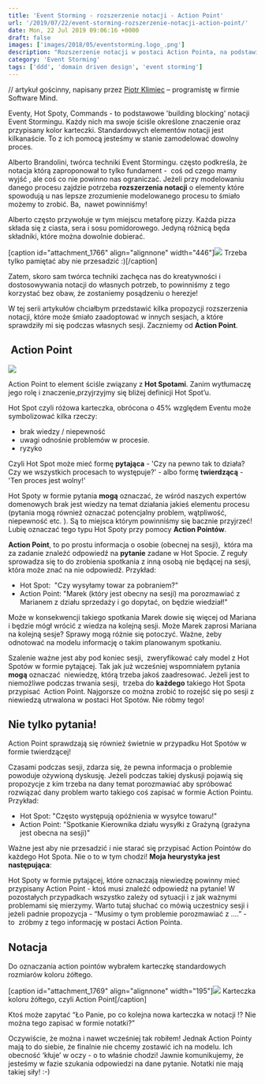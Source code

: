 ```yaml
---
title: 'Event Storming - rozszerzenie notacji - Action Point'
url: '/2019/07/22/event-storming-rozszerzenie-notacji-action-point/'
date: Mon, 22 Jul 2019 09:06:16 +0000
draft: false
images: ['images/2018/05/eventstorming.logo_.png']
description: "Rozszerzenie notacji w postaci Action Pointa, na podstawie doświadczenia Piotra Klimca."
category: 'Event Storming'
tags: ['ddd', 'domain driven design', 'event storming']
---
```


// artykuł gościnny, napisany przez [Piotr Klimiec](https://www.linkedin.com/in/piotr-klimiec-621873b5/) – programistę w firmie Software Mind.

Eventy, Hot Spoty, Commands - to podstawowe 'building blocking' notacji Event Stormingu. Każdy nich ma swoje ściśle określone znaczenie oraz przypisany kolor karteczki. Standardowych elementów notacji jest kilkanaście. To z ich pomocą jesteśmy w stanie zamodelować dowolny proces.

Alberto Brandolini, twórca techniki Event Stormingu. często podkreśla, że notacja którą zaproponował to tylko fundament -  coś od czego mamy wyjść , ale coś co nie powinno nas ograniczać. Jeżeli przy modelowaniu danego procesu zajdzie potrzeba **rozszerzenia notacji** o elementy które spowodują u nas lepsze zrozumienie modelowanego procesu to śmiało możemy to zrobić. Ba,  nawet powinniśmy!

Alberto często przywołuje w tym miejscu metaforę pizzy. Każda pizza składa się z ciasta, sera i sosu pomidorowego. Jedyną różnicą będa składniki, które można dowolnie dobierać.

[caption id="attachment_1766" align="alignnone" width="446"][![](/images/2019/07/gordon-ramsey-pizza.jpg)](/images/2019/07/gordon-ramsey-pizza.jpg) Trzeba tylko pamiętać aby nie przesadzić :)[/caption]

Zatem, skoro sam twórca techniki zachęca nas do kreatywności i dostosowywania notacji do własnych potrzeb, to powinniśmy z tego korzystać bez obaw, że zostaniemy posądzeniu o herezje!

W tej serii artykułów chciałbym przedstawić kilka propozycji rozszerzenia notacji, które może śmiało zaadoptować w innych sesjach, a które sprawdziły mi się podczas własnych sesji. Zaczniemy od **Action Point**.

##  Action Point

[![](/images/2019/07/action-point.jpg)](/images/2019/07/action-point.jpg)

Action Point to element ściśle związany z **Hot Spotami**. Zanim wytłumaczę jego rolę i znaczenie,przyjrzyjmy się bliżej definicji Hot Spot’u.

Hot Spot czyli różowa karteczka, obrócona o 45% względem Eventu może symbolizować kilka rzeczy:

 *   brak wiedzy / niepewność
 *   uwagi odnośnie problemów w procesie.
 *   ryzyko

Czyli Hot Spot może mieć formę **pytająca** - 'Czy na pewno tak to działa? Czy we wszystkich procesach to występuje?' - albo formę **twierdzącą** - 'Ten proces jest wolny!'

Hot Spoty w formie pytania **mogą** oznaczać, że wśród naszych expertów domenowych brak jest wiedzy na temat działania jakieś elementu procesu (pytania mogą również oznaczać potencjalny problem, wątpliwość, niepewność etc. ). Są to miejsca którym powinniśmy się bacznie przyjrzeć!  Lubię oznaczać tego typu Hot Spoty przy pomocy **Action Pointów**.

**Action Point**, to po prostu informacja o osobie (obecnej na sesji),  która ma za zadanie znaleźć odpowiedź na **pytanie** zadane w Hot Spocie. Z reguły sprowadza się to do zrobienia spotkania z inną osobą nie będącej na sesji, która może znać na nie odpowiedź. Przykład:

 *   Hot Spot:  "Czy wysyłamy towar za pobraniem?"
 *   Action Point: "Marek (który jest obecny na sesji) ma porozmawiać z Marianem z działu sprzedaży i go dopytać, on będzie wiedział!"

Może w konsekwencji takiego spotkania Marek dowie się więcej od Mariana i będzie mógł wrócić z wiedza na kolejną sesji. Może Marek zaprosi Mariana na kolejną sesje? Sprawy mogą różnie się potoczyć. Ważne, żeby odnotować na modelu informację o takim planowanym spotkaniu.

Szalenie ważne jest aby pod koniec sesji,  zweryfikować cały model z Hot Spotów w formie pytającej. Tak jak już wcześniej wspomniałem pytania **mogą** oznaczać  niewiedzę, którą trzeba jakoś zaadresować. Jeżeli jest to niemożliwe podczas trwania sesji,  trzeba do **każdego** takiego Hot Spota przypisać  Action Point. Najgorsze co można zrobić to rozejść się po sesji z niewiedzą utrwalona w postaci Hot Spotów. Nie róbmy tego!

## Nie tylko pytania!

Action Point sprawdzają się również świetnie w przypadku Hot Spotów w formie twierdzącej!

Czasami podczas sesji, zdarza się, że pewna informacja o problemie powoduje ożywioną dyskusję. Jeżeli podczas takiej dyskusji pojawią się propozycje z kim trzeba na dany temat porozmawiać aby spróbować rozwiązać dany problem warto takiego coś zapisać w formie Action Pointu. Przykład:

 *   Hot Spot: "Często występują opóźnienia w wysyłce towaru!"
 *   Action Point: "Spotkanie Kierownika działu wysyłki z Grażyną (grażyna jest obecna na sesji)"

Ważne jest aby nie przesadzić i nie starać się przypisać Action Pointów do każdego Hot Spota.
Nie o to w tym chodzi! **Moja heurystyka jest następująca**:

Hot Spoty w formie pytającej, które oznaczają niewiedzę powinny mieć przypisany Action Point - ktoś musi znaleźć odpowiedź na pytanie! W pozostałych przypadkach wszystko zależy od sytuacji i z jak ważnymi problemami się mierzymy. Warto tutaj słuchać co mówią uczestnicy sesji i jeżeli padnie propozycja - “Musimy o tym problemie porozmawiać z ….” - to  zróbmy z tego informację w postaci Action Pointa.

## Notacja

Do oznaczania action pointów wybrałem karteczkę standardowych rozmiarów koloru żółtego.

[caption id="attachment_1769" align="alignnone" width="195"][![](/images/2019/07/yellow-cards.jpg)](/images/2019/07/yellow-cards.jpg) Karteczka koloru żółtego, czyli Action Point[/caption]

Ktoś może zapytać “Ło Panie, po co kolejna nowa karteczka w notacji !? Nie można tego zapisać w formie notatki?”

Oczywiście, że można i nawet wcześniej tak robiłem! Jednak Action Pointy mają to do siebie, że finalnie nie chcemy zostawić ich na modelu. Ich obecność ‘kłuje’ w oczy - o to właśnie chodzi! Jawnie komunikujemy, że jesteśmy w fazie szukania odpowiedzi na dane pytanie. Notatki nie mają takiej siły! :-)